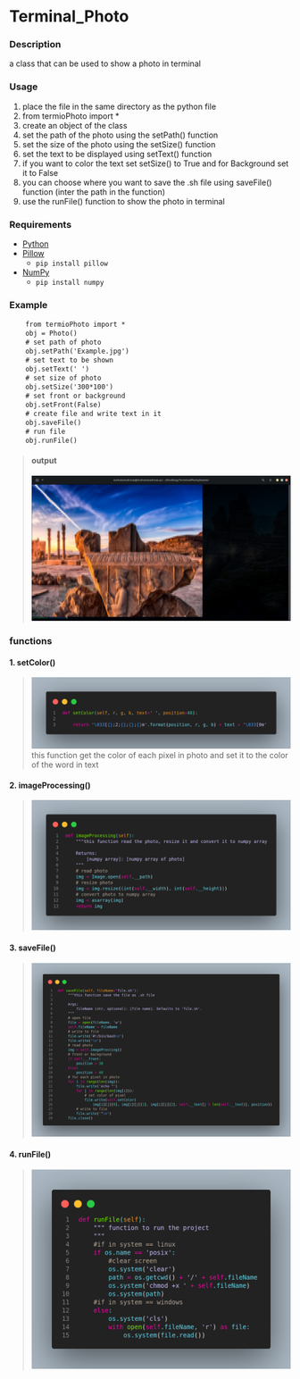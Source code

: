 # Terminal_Photo
 
### Description
a class that can be used to show a photo in terminal 

### Usage
1. place the file in the same directory as the python file
2. from termioPhoto import *
3. create an object of the class 
4. set the path of the photo using the setPath() function
5. set the size of the photo using the setSize() function
6. set the text to be displayed using setText() function
7. if you want to color the text set setSize() to True and for Background set it to False
8. you can choose where you want to save the .sh file using saveFile() function (inter the path in the function)
9. use the runFile() function to show the photo in terminal
### Requirements
- [Python](https://www.python.org/)
- [Pillow](https://pillow.readthedocs.io/en/stable/) 
  - `pip install pillow`
- [NumPy](https://numpy.org/)
  - `pip install numpy`
### Example
        from termioPhoto import *
        obj = Photo()
        # set path of photo
        obj.setPath('Example.jpg')
        # set text to be shown
        obj.setText(' ')
        # set size of photo
        obj.setSize('300*100')
        # set front or background
        obj.setFront(False)
        # create file and write text in it
        obj.saveFile()
        # run file
        obj.runFile()
> #### output
> ![outputImage](https://github.com/MohammadrezaAmani/Terminal_Photo/blob/master/images/output.png)

### functions 
#### 1. setColor()
> ![setColor](https://github.com/MohammadrezaAmani/Terminal_Photo/blob/master/images/setColor.png)
this function get the color of each pixel in photo and set it to the color of the word in text
#### 2. imageProcessing()
> ![imageProcessing](https://github.com/MohammadrezaAmani/Terminal_Photo/blob/master/images/imageProcessing%20.png)
#### 3. saveFile()
> ![saveFile](https://github.com/MohammadrezaAmani/Terminal_Photo/blob/master/images/saveFile%20.png)
#### 4. runFile()
> ![runFile](https://github.com/MohammadrezaAmani/Terminal_Photo/blob/master/images/runFile%20.png)

